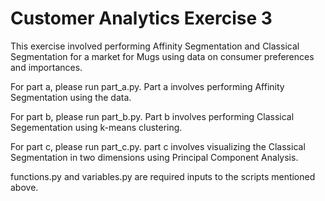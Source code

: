 # Customer Analytics Exercise 3

This exercise involved performing Affinity Segmentation and Classical Segmentation for a market for Mugs using data on consumer preferences and importances.

For part a, please run part_a.py. Part a involves performing Affinity Segmentation using the data.

For part b, please run part_b.py. Part b involves performing Classical Segementation using k-means clustering.

For part c, please run part_c.py. part c involves visualizing the Classical Segmentation in two dimensions using Principal Component Analysis.

functions.py and variables.py are required inputs to the scripts mentioned above.
